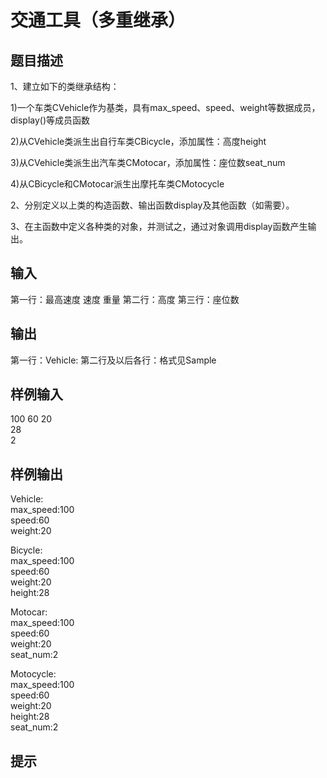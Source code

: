  # 交通工具（多重继承）  
  
## 题目描述  
1、建立如下的类继承结构：  
  
1)一个车类CVehicle作为基类，具有max_speed、speed、weight等数据成员，display()等成员函数  
  
2)从CVehicle类派生出自行车类CBicycle，添加属性：高度height  
  
3)从CVehicle类派生出汽车类CMotocar，添加属性：座位数seat_num  
  
4)从CBicycle和CMotocar派生出摩托车类CMotocycle  
  
2、分别定义以上类的构造函数、输出函数display及其他函数（如需要）。  
  
3、在主函数中定义各种类的对象，并测试之，通过对象调用display函数产生输出。  
  
## 输入  
第一行：最高速度 速度 重量 第二行：高度 第三行：座位数  
  
## 输出  
第一行：Vehicle: 第二行及以后各行：格式见Sample  
  
## 样例输入  
100 60 20  
28  
2  
## 样例输出  
Vehicle:  
max_speed:100  
speed:60  
weight:20  
  
Bicycle:  
max_speed:100  
speed:60  
weight:20  
height:28  
  
Motocar:  
max_speed:100  
speed:60  
weight:20  
seat_num:2  
  
Motocycle:  
max_speed:100  
speed:60  
weight:20  
height:28  
seat_num:2  
## 提示  
  
  
